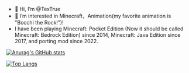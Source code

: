 - 👋 Hi, I’m @TexTrue
- 👀 I’m interested in Minecraft，Animation(my favorite animation is "Bocchi the Rock!")! 
- I have been playing Minecraft: Pocket Edition (Now it should be called Minecraft: Bedrock Edition) since 2014, Minecraft: Java Edition since 2017, and porting mod since 2022.

[![Anurag's GitHub stats](https://github-readme-stats.vercel.app/api?username=TexBlock&show_icons=true)](https://github.com/anuraghazra/github-readme-stats) 

[![Top Langs](https://github-readme-stats.vercel.app/api/top-langs/?username=TexBlock&layout=compact)](https://github.com/anuraghazra/github-readme-stats)

